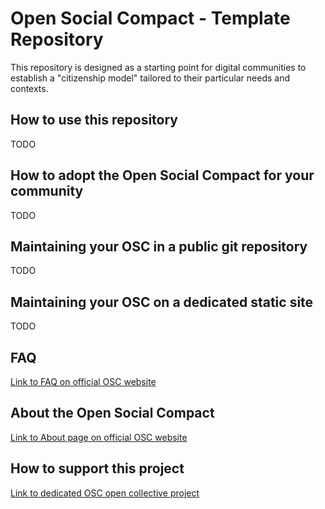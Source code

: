 # Open Social Compact - Template Repository

This repository is designed as a starting point for digital communities to establish a "citizenship model" tailored to their particular needs and contexts.

## How to use this repository
TODO

## How to adopt the Open Social Compact for your community
TODO

## Maintaining your OSC in a public git repository
TODO

## Maintaining your OSC on a dedicated static site
TODO

## FAQ
[Link to FAQ on official OSC website](#TODO)

## About the Open Social Compact
[Link to About page on official OSC website](#TODO)

## How to support this project
[Link to dedicated OSC open collective project](#TODO)
